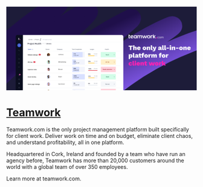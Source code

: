 [![Visit Teamwork](imagePreview.png)](https://teamwork.com)

# [Teamwork](https://teamwork.com)

Teamwork.com is the only project management platform built specifically for client work. Deliver work on time and on budget, eliminate client chaos, and understand profitability, all in one platform.

Headquartered in Cork, Ireland and founded by a team who have run an agency before, Teamwork has more than 20,000 customers around the world with a global team of over 350 employees.

Learn more at teamwork.com.

